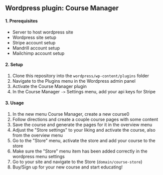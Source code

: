 ## Wordpress plugin: Course Manager
#### 1. Prerequisites
* Server to host wordpress site
* Wordpress site setup
* Stripe account setup
* Mandrill account setup
* Mailchimp account setup
#### 2. Setup
1. Clone this repository into the `wordpress/wp-content/plugins` folder
2. Navigate to the Plugins menu in the Wordpress admin panel
3. Activate the Course Manager plugin
4. In the Course Manager `->` Settings menu, add your api keys for Stripe
#### 3. Usage
1. In the new menu Course Manager, create a new course0
2. Follow directions and create a couple course pages with some content
3. Save the course and generate the pages for it in the overview menu
4. Adjust the "Store settings" to your liking and activate the course, also from the overview menu
5. Go to the "Store" menu, activate the store and add your course to the store
6. Make sure the "Store" menu item has been added correctly in the wordpress menu settings
7. Go to your site and navigate to the Store (`domain/course-store`)
8. Buy/Sign up for your new course and start educating!